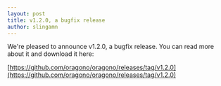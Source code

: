 ```yaml
---
layout: post
title: v1.2.0, a bugfix release
author: slingamn
---
```

We're pleased to announce v1.2.0, a bugfix release. You can read more about it and download it here:

[https://github.com/oragono/oragono/releases/tag/v1.2.0](https://github.com/oragono/oragono/releases/tag/v1.2.0)
